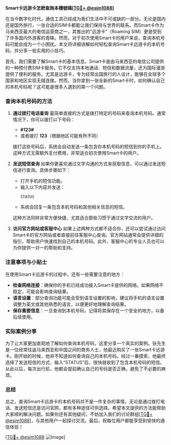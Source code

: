 **Smart卡远游卡怎麽查詢本機號碼[[TG💪+ @esim1088](https://t.me/s/esim1088)]**

在当今数字化时代，通信工具已经成为我们生活中不可或缺的一部分。无论是国内还是国外旅行，一张合适的SIM卡都能让我们保持与世界的联系。而Smart卡作为马来西亚最大的电信运营商之一，其推出的“远游卡”（Roaming SIM）更是受到了许多国内外游客的青睐。然而，对于初次使用Smart卡的用户来说，查询本机号码可能会成为一个小困扰。本文将详细讲解如何轻松查询Smart卡远游卡的本机号码，并分享一些实用的小技巧。

首先，我们需要了解Smart卡的基本信息。Smart卡是由马来西亚的电信公司提供的一种预付费SIM卡服务。它不仅支持本地通话、短信和数据流量，还为国际漫游提供了便利的服务。尤其是远游卡，专为经常出国旅行的人设计，能够在全球多个国家和地区实现无缝连接。然而，当你拿到一张全新的Smart卡时，如何确认自己的本机号码呢？这可能是很多人遇到的第一个问题。

### 查询本机号码的方法

1. **通过拨打电话查询**
   最简单直接的方式是拨打特定的号码来查询本机号码。通常情况下，你可以拨打以下号码：
   - **#123#**
   - 或者拨打 **123**（根据地区可能有所不同）

   拨打这些号码后，系统会自动发送一条包含你本机号码的短信到你的手机上。这种方式无需额外支付费用，非常适合初次使用Smart卡的用户。

2. **发送短信查询**
   如果你更喜欢通过文字沟通的方式来获取信息，可以通过发送短信进行查询。具体步骤如下：
   - 打开手机的短信功能。
   - 输入以下内容并发送：
     ```
     STATUS
     ```
   - 系统会回复一条包含本机号码和其他相关信息的短信。

   这种方法同样非常方便快捷，尤其适合那些习惯于通过文字交流的用户。

3. **访问官方网站或客服中心**
   如果上述两种方式都不适合你，还可以尝试通过访问Smart卡的官方网站或者直接前往客服中心查询。官方网站通常会提供详细的指引，帮助用户快速找到自己的本机号码。此外，客服中心的专业人员也可以为你提供一对一的帮助和支持。

### 注意事项与小贴士

在使用Smart卡远游卡的过程中，还有一些需要注意的地方：

- **检查网络连接**：确保你的手机已经成功接入Smart卡提供的网络。如果网络不稳定，可能会影响查询结果。
- **语言设置**：部分查询功能可能会受到语言设置的影响，建议将手机的语言设置调整为英文或其他熟悉的语言，以便更好地理解查询结果。
- **保存重要信息**：一旦查询到本机号码，记得将其保存在一个安全的地方，以备后续使用。

### 实际案例分享

为了让大家更加直观地了解如何查询本机号码，这里分享一个真实的案例。张先生是一位经常往返马来西亚和中国之间的商务人士，他最近购买了一张Smart卡远游卡。刚开始的时候，他并不知道如何查询自己的本机号码。经过一番摸索，他最终选择了发送短信的方式，输入“STATUS”后，很快就收到了包含本机号码的短信。从此以后，每次出行前，他都会提前确认自己的号码是否正确，避免了不必要的麻烦。

### 总结

总之，查询Smart卡远游卡的本机号码并不是一件复杂的事情。无论是通过拨打电话、发送短信还是访问官网，都有多种途径可供选择。希望本文提供的方法能帮助大家顺利解决问题。如果你还有其他疑问，不妨加入我们的讨论群组[[TG💪+ @esim1088](https://t.me/s/esim1088)]，与其他用户一起探讨交流。最后，祝每位用户都能享受到愉快的通信体验！

[[TG💪+ @esim1088](https://t.me/s/esim1088) ![Image](https://i.postimg.cc/4NQfJmqS/Snipaste-2025-05-13-00-14-12.png)]